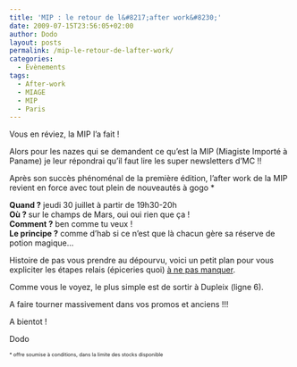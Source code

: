 ```yaml
---
title: 'MIP : le retour de l&#8217;after work&#8230;'
date: 2009-07-15T23:56:05+02:00
author: Dodo
layout: posts
permalink: /mip-le-retour-de-lafter-work/
categories:
  - Evènements
tags:
  - After-work
  - MIAGE
  - MIP
  - Paris
---
```

<p style="text-align: left;">
  Vous en réviez, la MIP l&#8217;a fait !
</p>

<p style="text-align: left;">
  Alors pour les nazes qui se demandent ce qu&#8217;est la MIP (Miagiste Importé à Paname) je leur répondrai qu&#8217;il faut lire les super newsletters d&#8217;MC !!
</p>

<p style="text-align: left;">
  Après son succès phénoménal de la première édition, l&#8217;after work de la MIP revient en force avec tout plein de nouveautés à gogo *
</p>

<p style="text-align: left;">
  <strong>Quand ?</strong> jeudi 30 juillet à partir de 19h30-20h<br /> <strong>Où ? </strong>sur le champs de Mars, oui oui rien que ça !<br /> <strong>Comment ?</strong> ben comme tu veux !<br /> <strong>Le principe ?</strong> comme d&#8217;hab si ce n&#8217;est que là chacun gère sa réserve de potion magique&#8230;
</p>

<p style="text-align: left;">
  Histoire de pas vous prendre au dépourvu, voici un petit plan pour vous expliciter les étapes relais (épiceries quoi) <a href="https://maps.google.fr/maps/ms?ie=UTF8&hl=fr&msa=0&msid=111475080300929008829.00046e9643a795cc45488&t=h&z=16" target="_blank">à ne pas manquer</a>.
</p>

<p style="text-align: left;">
  Comme vous le voyez, le plus simple est de sortir à Dupleix (ligne 6).
</p>

<p style="text-align: left;">
  A faire tourner massivement dans vos promos et anciens !!!
</p>

<p style="text-align: left;">
  A bientot !
</p>

<p style="text-align: left;">
  Dodo
</p>

<p style="text-align: left;">
  <span style="font-size: xx-small;">* offre soumise à conditions, dans la limite des stocks disponible</span>
</p>
